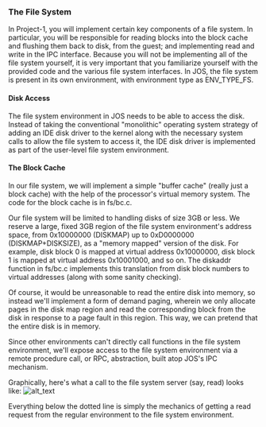 ### The File System
In Project-1, you will implement certain key components of a file system. In particular, you will be responsible for reading blocks into the block cache and flushing them back to disk, from the guest; and implementing read and write in the IPC interface. Because you will not be implementing all of the file system yourself, it is very important that you familiarize yourself with the provided code and the various file system interfaces. In JOS, the file system is present in its own environment, with environment type as ENV_TYPE_FS.

#### Disk Access
The file system environment in JOS needs to be able to access the disk. Instead of taking the conventional "monolithic" operating system strategy of adding an IDE disk driver to the kernel along with the necessary system calls to allow the file system to access it, the IDE disk driver is implemented as part of the user-level file system environment.

#### The Block Cache
In our file system, we will implement a simple "buffer cache" (really just a block cache) with the help of the processor's virtual memory system. The code for the block cache is in fs/bc.c.

Our file system will be limited to handling disks of size 3GB or less. We reserve a large, fixed 3GB region of the file system environment's address space, from 0x10000000 (DISKMAP) up to 0xD0000000 (DISKMAP+DISKSIZE), as a "memory mapped" version of the disk. For example, disk block 0 is mapped at virtual address 0x10000000, disk block 1 is mapped at virtual address 0x10001000, and so on. The diskaddr function in fs/bc.c implements this translation from disk block numbers to virtual addresses (along with some sanity checking).

Of course, it would be unreasonable to read the entire disk into memory, so instead we'll implement a form of demand paging, wherein we only allocate pages in the disk map region and read the corresponding block from the disk in response to a page fault in this region. This way, we can pretend that the entire disk is in memory.

Since other environments can't directly call functions in the file system environment, we'll expose access to the file system environment via a remote procedure call, or RPC, abstraction, built atop JOS's IPC mechanism.

Graphically, here's what a call to the file system server (say, read) looks like:
![alt_text](https://github.com/vijay03/cs378-f19/blob/master/figures/file-system.png)

Everything below the dotted line is simply the mechanics of getting a read request from the regular environment to the file system environment.
